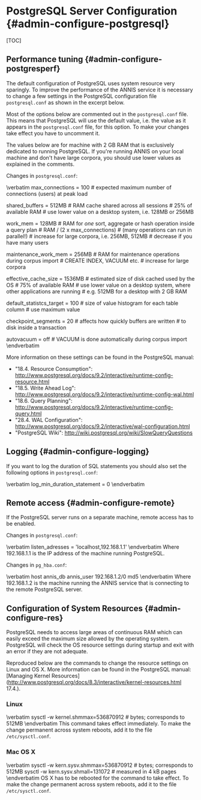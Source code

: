 PostgreSQL Server Configuration {#admin-configure-postgresql}
===============================

[TOC]

Performance tuning {#admin-configure-postgresperf}
------------------

The default configuration of PostgreSQL uses system resource very sparingly. To improve the performance of the ANNIS service it is necessary to change a few settings in the PostgreSQL configuration file `postgresql.conf` as shown in the excerpt below.

Most of the options below are commented out in the `postgresql.conf` file. This means that PostgreSQL will use the default value, i.e. the value as it appears in the `postgresql.conf` file, for this option. To make your changes take effect you have to uncomment it.

The values below are for machine with 2 GB RAM that is exclusively dedicated to running PostgreSQL. If you're running ANNIS on your local machine and don't have large corpora, you should use lower values as explained in the comments.

Changes in `postgresql.conf`:

\verbatim
max_connections = 100        # expected maximum number of connections (users) at peak load

shared_buffers = 512MB      # RAM cache shared across all sessions
                            # 25% of available RAM
                            # use lower value on a desktop system, i.e. 128MB or 256MB

work_mem = 128MB            # RAM for *one* sort, aggregate or hash operation inside a query plan 
                            # RAM / (2 x max_connections)
                            # (many operations can run in parallel!)
                            # increase for large corpora, i.e. 256MB, 512MB
                            # decrease if you have many users

maintenance_work_mem = 256MB    # RAM for maintenance operations during corpus import
                                # CREATE INDEX, VACUUM etc.
                                # increase for large corpora

effective_cache_size = 1536MB   # estimated size of disk cached used by the OS
                                # 75% of available RAM
                                # use lower value on a desktop system, where other applications are running
                                # e.g. 512MB for a desktop with 2 GB RAM

default_statistcs_target = 100      # size of value histogram for each table column
                                    # use maximum value

checkpoint_segments = 20    # affects how quickly buffers are written
                            # to disk inside a transaction

autovacuum = off        # VACUUM is done automatically during corpus import
\endverbatim

More information on these settings can be found in the PostgreSQL manual:

- "18.4. Resource Consumption": http://www.postgresql.org/docs/9.2/interactive/runtime-config-resource.html
- "18.5. Write Ahead Log": http://www.postgresql.org/docs/9.2/interactive/runtime-config-wal.html
- "18.6. Query Planning": http://www.postgresql.org/docs/9.2/interactive/runtime-config-query.html 
- "28.4. WAL Configuration": http://www.postgresql.org/docs/9.2/interactive/wal-configuration.html
- "PostgreSQL Wiki": http://wiki.postgresql.org/wiki/SlowQueryQuestions

Logging {#admin-configure-logging}
-------

If you want to log the duration of SQL statements you should also set the following options in `postgresql.conf`:

\verbatim
log_min_duration_statement = 0
\endverbatim

Remote access {#admin-configure-remote}
-------------

If the PostgreSQL server runs on a separate machine, remote access has to be enabled.

Changes in `postgresql.conf`:

\verbatim
listen_adresses = 'localhost,192.168.1.1'
\endverbatim
Where 192.168.1.1 is the IP address of the machine running PostgreSQL.

Changes in `pg_hba.conf`:

\verbatim
host annis_db annis_user 192.168.1.2/0 md5
\endverbatim
Where 192.168.1.2 is the machine running the ANNIS service that is connecting to the remote PostgreSQL server.

Configuration of System Resources {#admin-configure-res}
---------------------------------

PostgreSQL needs to access large areas of continuous RAM which can easily exceed the maximum size allowed by the operating system. PostgreSQL will check the OS resource settings during startup and exit with an error if they are not adequate.

Reproduced below are the commands to change the resource settings on Linux and OS X. More information can be found in the PostgreSQL manual: [Managing Kernel Resources](http://www.postgresql.org/docs/8.3/interactive/kernel-resources.html 17.4.).

### Linux ###

\verbatim
sysctl -w kernel.shmmax=536870912   # bytes; corresponds to 512MB
\endverbatim
This command takes effect immediately. To make the change permanent across system reboots, add it to the file `/etc/sysctl.conf`.

### Mac OS X ###

\verbatim
sysctl -w kern.sysv.shmmax=536870912        # bytes; corresponds to 512MB
sysctl -w kern.sysv.shmall=131072           # measured in 4 kB pages
\endverbatim
OS X has to be rebooted for the command to take effect. To make the change permanent across system reboots, add it to the file `/etc/sysctl.conf`.


